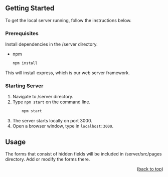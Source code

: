 <div id="top"></div>

<!-- GETTING STARTED -->
## Getting Started

To get the local server running, follow the instructions below.

### Prerequisites

Install dependencies in the /server directory.
* npm
  ```sh
  npm install
  ```
This will install express, which is our web server framework.

### Starting Server


1. Navigate to /server directory.
2. Type `npm start` on the command line.
    ``` sh
        npm start 
    ``` 
3. The server starts locally on port 3000.
4. Open a browser window, type in `localhost:3000`.


<!-- USAGE -->
## Usage

The forms that consist of hidden fields will be included in /server/src/pages directory. Add or modify the forms there.
<p align="right">(<a href="#top">back to top</a>)</p>
